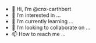 - 👋 Hi, I’m @cnx-carthbert
- 👀 I’m interested in ...
- 🌱 I’m currently learning ...
- 💞️ I’m looking to collaborate on ...
- 📫 How to reach me ...

<!---
cnx-carthbert/cnx-carthbert is a ✨ special ✨ repository because its `README.md` (this file) appears on your GitHub profile.
You can click the Preview link to take a look at your changes.
--->
